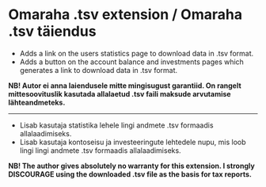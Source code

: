 # Omaraha .tsv extension / Omaraha .tsv täiendus
* Adds a link on the users statistics page to download data in .tsv format.
* Adds a button on the account balance and investments pages which generates a link to download data in .tsv format.

**NB! Autor ei anna laiendusele mitte mingisugust garantiid. On rangelt mittesoovituslik kasutada allalaetud .tsv faili maksude arvutamise lähteandmeteks.**

----
* Lisab kasutaja statistika lehele lingi andmete .tsv formaadis allalaadimiseks.
* Lisab kasutaja kontoseisu ja investeeringute lehtedele nupu, mis loob lingi lingi andmete .tsv formaadis allalaadimiseks.

**NB! The author gives absolutely no warranty for this extension. I strongly DISCOURAGE using the downloaded .tsv file as the basis for tax reports.**
